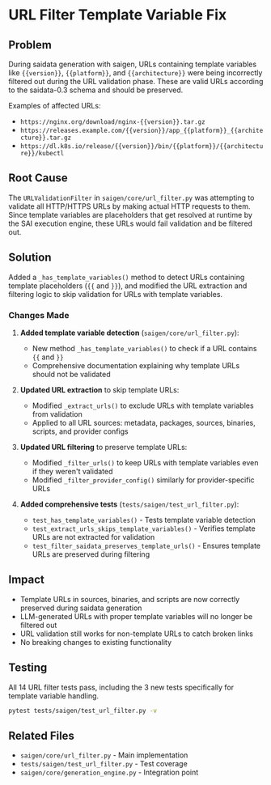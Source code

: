 # URL Filter Template Variable Fix

## Problem

During saidata generation with saigen, URLs containing template variables like `{{version}}`, `{{platform}}`, and `{{architecture}}` were being incorrectly filtered out during the URL validation phase. These are valid URLs according to the saidata-0.3 schema and should be preserved.

Examples of affected URLs:
- `https://nginx.org/download/nginx-{{version}}.tar.gz`
- `https://releases.example.com/{{version}}/app_{{platform}}_{{architecture}}.tar.gz`
- `https://dl.k8s.io/release/{{version}}/bin/{{platform}}/{{architecture}}/kubectl`

## Root Cause

The `URLValidationFilter` in `saigen/core/url_filter.py` was attempting to validate all HTTP/HTTPS URLs by making actual HTTP requests to them. Since template variables are placeholders that get resolved at runtime by the SAI execution engine, these URLs would fail validation and be filtered out.

## Solution

Added a `_has_template_variables()` method to detect URLs containing template placeholders (`{{` and `}}`), and modified the URL extraction and filtering logic to skip validation for URLs with template variables.

### Changes Made

1. **Added template variable detection** (`saigen/core/url_filter.py`):
   - New method `_has_template_variables()` to check if a URL contains `{{` and `}}`
   - Comprehensive documentation explaining why template URLs should not be validated

2. **Updated URL extraction** to skip template URLs:
   - Modified `_extract_urls()` to exclude URLs with template variables from validation
   - Applied to all URL sources: metadata, packages, sources, binaries, scripts, and provider configs

3. **Updated URL filtering** to preserve template URLs:
   - Modified `_filter_urls()` to keep URLs with template variables even if they weren't validated
   - Modified `_filter_provider_config()` similarly for provider-specific URLs

4. **Added comprehensive tests** (`tests/saigen/test_url_filter.py`):
   - `test_has_template_variables()` - Tests template variable detection
   - `test_extract_urls_skips_template_variables()` - Verifies template URLs are not extracted for validation
   - `test_filter_saidata_preserves_template_urls()` - Ensures template URLs are preserved during filtering

## Impact

- Template URLs in sources, binaries, and scripts are now correctly preserved during saidata generation
- LLM-generated URLs with proper template variables will no longer be filtered out
- URL validation still works for non-template URLs to catch broken links
- No breaking changes to existing functionality

## Testing

All 14 URL filter tests pass, including the 3 new tests specifically for template variable handling.

```bash
pytest tests/saigen/test_url_filter.py -v
```

## Related Files

- `saigen/core/url_filter.py` - Main implementation
- `tests/saigen/test_url_filter.py` - Test coverage
- `saigen/core/generation_engine.py` - Integration point
